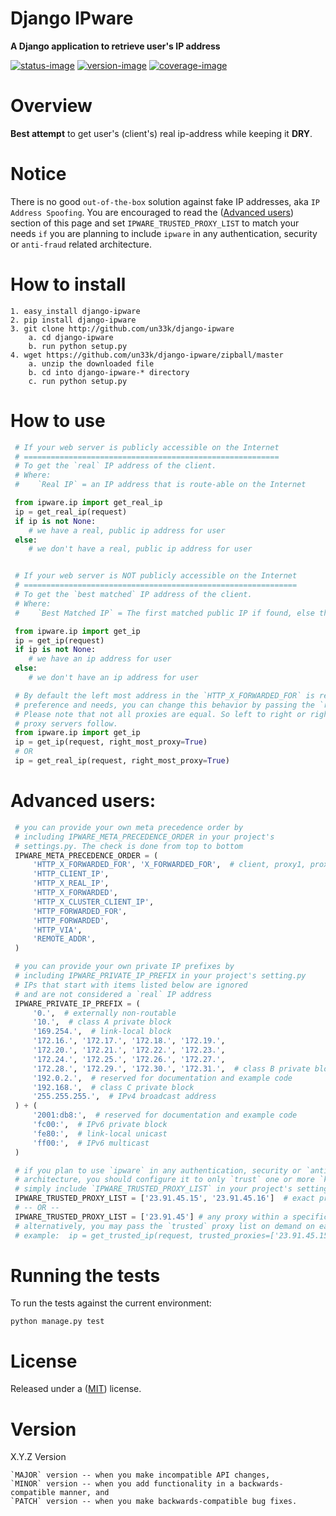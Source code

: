 Django IPware
====================

**A Django application to retrieve user's IP address**

[![status-image]][status-link]
[![version-image]][version-link]
[![coverage-image]][coverage-link]

Overview
====================

**Best attempt** to get user's (client's) real ip-address while keeping it **DRY**.


Notice
====================

There is no good `out-of-the-box` solution against fake IP addresses, aka `IP Address Spoofing`.
You are encouraged to read the ([Advanced users](README.md#advanced-users)) section of this page and
set `IPWARE_TRUSTED_PROXY_LIST` to match your needs `if` you are planning to include `ipware` in any
authentication, security or `anti-fraud` related architecture.


How to install
====================

    1. easy_install django-ipware
    2. pip install django-ipware
    3. git clone http://github.com/un33k/django-ipware
        a. cd django-ipware
        b. run python setup.py
    4. wget https://github.com/un33k/django-ipware/zipball/master
        a. unzip the downloaded file
        b. cd into django-ipware-* directory
        c. run python setup.py


How to use
====================

   ```python
    # If your web server is publicly accessible on the Internet
    # =========================================================
    # To get the `real` IP address of the client.
    # Where:
    #    `Real IP` = an IP address that is route-able on the Internet

    from ipware.ip import get_real_ip
    ip = get_real_ip(request)
    if ip is not None:
       # we have a real, public ip address for user
    else:
       # we don't have a real, public ip address for user


    # If your web server is NOT publicly accessible on the Internet
    # =============================================================
    # To get the `best matched` IP address of the client.
    # Where:
    #    `Best Matched IP` = The first matched public IP if found, else the first matched non-public IP.

    from ipware.ip import get_ip
    ip = get_ip(request)
    if ip is not None:
       # we have an ip address for user
    else:
       # we don't have an ip address for user

    # By default the left most address in the `HTTP_X_FORWARDED_FOR` is returned. However, depending on your
    # preference and needs, you can change this behavior by passing the `right_most_proxy=True` to the API.
    # Please note that not all proxies are equal. So left to right or right to left is not a rule that all
    # proxy servers follow.
    from ipware.ip import get_ip
    ip = get_ip(request, right_most_proxy=True)
    # OR
    ip = get_real_ip(request, right_most_proxy=True)
   ```


Advanced users:
====================

   ```python
    # you can provide your own meta precedence order by
    # including IPWARE_META_PRECEDENCE_ORDER in your project's
    # settings.py. The check is done from top to bottom
    IPWARE_META_PRECEDENCE_ORDER = (
        'HTTP_X_FORWARDED_FOR', 'X_FORWARDED_FOR',  # client, proxy1, proxy2
        'HTTP_CLIENT_IP',
        'HTTP_X_REAL_IP',
        'HTTP_X_FORWARDED',
        'HTTP_X_CLUSTER_CLIENT_IP',
        'HTTP_FORWARDED_FOR',
        'HTTP_FORWARDED',
        'HTTP_VIA',
        'REMOTE_ADDR',
    )

    # you can provide your own private IP prefixes by
    # including IPWARE_PRIVATE_IP_PREFIX in your project's setting.py
    # IPs that start with items listed below are ignored
    # and are not considered a `real` IP address
    IPWARE_PRIVATE_IP_PREFIX = (
        '0.',  # externally non-routable
        '10.',  # class A private block
        '169.254.',  # link-local block
        '172.16.', '172.17.', '172.18.', '172.19.',
        '172.20.', '172.21.', '172.22.', '172.23.',
        '172.24.', '172.25.', '172.26.', '172.27.',
        '172.28.', '172.29.', '172.30.', '172.31.',  # class B private blocks
        '192.0.2.',  # reserved for documentation and example code
        '192.168.',  # class C private block
        '255.255.255.',  # IPv4 broadcast address
    ) + (
        '2001:db8:',  # reserved for documentation and example code
        'fc00:',  # IPv6 private block
        'fe80:',  # link-local unicast
        'ff00:',  # IPv6 multicast
    )

    # if you plan to use `ipware` in any authentication, security or `anti-fraud` related
    # architecture, you should configure it to only `trust` one or more `known` proxy server(s)).
    # simply include `IPWARE_TRUSTED_PROXY_LIST` in your project's settings.py
    IPWARE_TRUSTED_PROXY_LIST = ['23.91.45.15', '23.91.45.16']  # exact proxies
    # -- OR --
    IPWARE_TRUSTED_PROXY_LIST = ['23.91.45'] # any proxy within a specific subnet
    # alternatively, you may pass the `trusted` proxy list on demand on each call
    # example:  ip = get_trusted_ip(request, trusted_proxies=['23.91.45.15'])
   ```


Running the tests
====================

To run the tests against the current environment:

    python manage.py test


License
====================

Released under a ([MIT](LICENSE)) license.


Version
====================
X.Y.Z Version

    `MAJOR` version -- when you make incompatible API changes,
    `MINOR` version -- when you add functionality in a backwards-compatible manner, and
    `PATCH` version -- when you make backwards-compatible bug fixes.

[status-image]: https://secure.travis-ci.org/lstn/django-ipware.svg?branch=master
[status-link]: https://travis-ci.org/lstn/django-ipware.svg?branch=master

[version-image]: https://img.shields.io/pypi/v/django-ipware.svg
[version-link]: https://pypi.python.org/pypi/django-ipware

[coverage-image]: https://coveralls.io/repos/un33k/django-ipware/badge.svg
[coverage-link]: https://coveralls.io/r/un33k/django-ipware

[download-image]: https://img.shields.io/pypi/dm/django-ipware.svg
[download-link]: https://pypi.python.org/pypi/django-ipware
